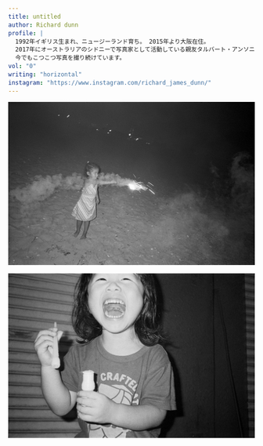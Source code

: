 ```yaml
---
title: untitled
author: Richard dunn
profile: |
  1992年イギリス生まれ、ニュージーランド育ち。 2015年より大阪在住。
  2017年にオーストラリアのシドニーで写真家として活動している親友タルバート・アンソニーを通じて写真を撮り始め、その後幾人かの友人のフィルム作品に感銘を受け、すぐにデジタルからフィルムに移行しました。
  今でもこつこつ写真を撮り続けています。
vol: "0"
writing: "horizontal"
instagram: "https://www.instagram.com/richard_james_dunn/"
---
```


![](../../artworks/richard-dunn/richard-dunn-01.jpg)

![](../../artworks/richard-dunn/richard-dunn-02.jpg)
